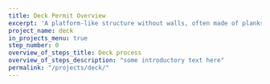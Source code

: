 ```yaml
---
title: Deck Permit Overview
excerpt: 'A platform-like structure without walls, often made of planks, that no one will be living on and is typically used for lounging and gathering.'
project_name: deck
in_projects_menu: true
step_number: 0
overview_of_steps_title: Deck process
overview_of_steps_description: "some introductory text here"
permalink: "/projects/deck/"
---
```

